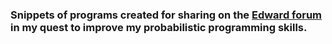 ### Snippets of programs created for sharing on the [Edward forum](https://discourse.edwardlib.org/) in my quest to improve my probabilistic programming skills.